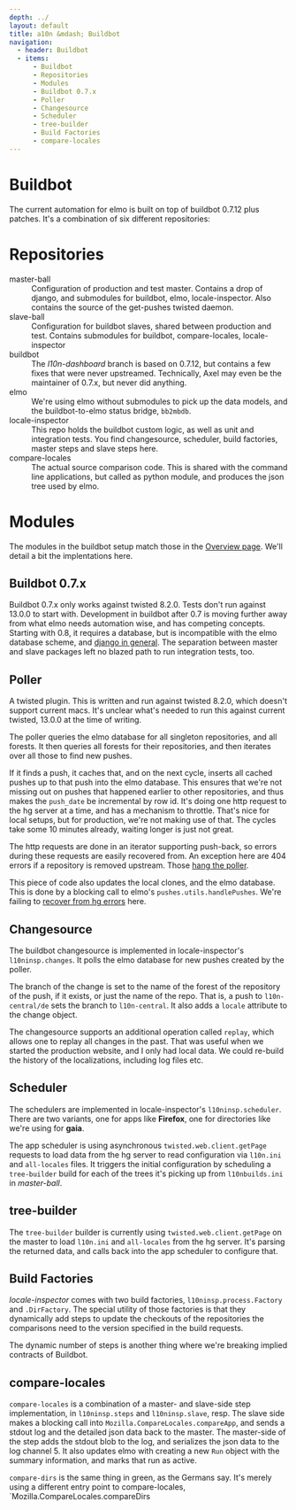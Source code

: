 ```yaml
---
depth: ../
layout: default
title: a10n &mdash; Buildbot
navigation:
  - header: Buildbot
  - items:
      - Buildbot
      - Repositories
      - Modules
      - Buildbot 0.7.x
      - Poller
      - Changesource
      - Scheduler
      - tree-builder
      - Build Factories
      - compare-locales
---
```



<h1 id="buildbot" class="well">Buildbot</h1>

The current automation for elmo is built on top of buildbot 0.7.12
plus patches. It's a combination of six different repositories:

Repositories
============

<dl class="dl-horizontal">
<dt>master-ball</dt>
<dd>Configuration of production and test master. Contains a drop of
django, and submodules for buildbot, elmo, locale-inspector. Also
contains the source of the get-pushes twisted daemon.</dd>
<dt>slave-ball</dt>
<dd>Configuration for buildbot slaves, shared between production and
test. Contains submodules for buildbot, compare-locales,
locale-inspector</dd>
<dt>buildbot</dt>
<dd>The <em>l10n-dashboard</em> branch is based on 0.7.12, but
contains a few fixes that were never upstreamed. Technically, Axel may
even be the maintainer of 0.7.x, but never did anything.</dd>
<dt>elmo</dt>
<dd>We're using elmo without submodules to pick up the data models,
and the buildbot-to-elmo status bridge, <code>bb2mbdb</code>.</dd>
<dt>locale-inspector</dt>
<dd>This repo holds the buildbot custom logic, as well as unit and
integration tests. You find changesource, scheduler, build factories,
master steps and slave steps here.</dd>
<dt>compare-locales</dt>
<dd>The actual source comparison code. This is shared with the command
line applications, but called as python module, and produces the json
tree used by elmo.</dd>
<dt></dt>
<dd></dd>
</dl>


Modules
=======

The modules in the buildbot setup match those in the [Overview
page](../). We'll detail a bit the implentations here.

Buildbot 0.7.x
--------------
Buildbot 0.7.x only works against twisted 8.2.0. Tests don't run
against 13.0.0 to start with. Development in buildbot after 0.7 is
moving further away from what elmo needs automation wise, and has
competing concepts. Starting with 0.8, it requires a database, but is
incompatible with the elmo database scheme, and [django in
general](http://trac.buildbot.net/ticket/1053). The separation between
master and slave packages left no blazed path to run integration
tests, too.

Poller
------

A twisted plugin. This is written and run against twisted 8.2.0, which
doesn't support current macs. It's unclear what's needed to run this
against current twisted, 13.0.0 at the time of writing.

The poller queries the elmo database for all singleton repositories,
and all forests. It then queries all forests for their repositories,
and then iterates over all those to find new pushes.

If it finds a push, it caches that, and on the next cycle, inserts all
cached pushes up to that push into the elmo database. This ensures
that we're not missing out on pushes that happened earlier to other
repositories, and thus makes the `push_date` be incremental by row
id. It's doing one http request to the hg server at a time, and has a
mechanism to throttle. That's nice for local setups, but for
production, we're not making use of that. The cycles take some 10
minutes already, waiting longer is just not great.

The http requests are done in an iterator supporting push-back, so
errors during these requests are easily recovered from. An exception
here are 404 errors if a repository is removed upstream. Those [hang
the poller](https://bugzilla.mozilla.org/show_bug.cgi?id=779043).

This piece of code also updates the local clones, and the elmo
database. This is done by a blocking call to elmo's
`pushes.utils.handlePushes`. We're failing to [recover from hg
errors](https://bugzilla.mozilla.org/show_bug.cgi?id=868811) here.

Changesource
------------

The buildbot changesource is implemented in locale-inspector's
`l10ninsp.changes`. It polls the elmo database for new pushes created
by the poller.

The branch of the change is set to the name of the forest of the
repository of the push, if it exists, or just the name of the
repo. That is, a push to `l10n-central/de` sets the branch to
`l10n-central`. It also adds a `locale` attribute to the change
object.

The changesource supports an additional operation called `replay`,
which allows one to replay all changes in the past. That was useful
when we started the production website, and I only had local data. We
could re-build the history of the localizations, including log files
etc.

Scheduler
---------

The schedulers are implemented in locale-inspector's
`l10ninsp.scheduler`. There are two variants, one for apps like
**Firefox**, one for directories like we're using for **gaia**.

The app scheduler is using asynchronous `twisted.web.client.getPage`
requests to load data from the hg server to read configuration via
`l10n.ini` and `all-locales` files. It triggers the initial
configuration by scheduling a `tree-builder` build for each of the
trees it's picking up from `l10nbuilds.ini` in *master-ball*.

tree-builder
------------

The `tree-builder` builder is currently using
`twisted.web.client.getPage` on the master to load `l10n.ini` and
`all-locales` from the hg server. It's parsing the returned data, and
calls back into the app scheduler to configure that.

Build Factories
---------------

*locale-inspector* comes with two build factories,
`l10ninsp.process.Factory` and `.DirFactory`. The special utility of
those factories is that they dynamically add steps to update the
checkouts of the repositories the comparisons need to the version
specified in the build requests.

The dynamic number of steps is another thing where we're breaking
implied contracts of Buildbot.


compare-locales
---------------

`compare-locales` is a combination of a master- and slave-side step
implementation, in `l10ninsp.steps` and `l10ninsp.slave`, resp. The
slave side makes a blocking call into
`Mozilla.CompareLocales.compareApp`, and sends a stdout log and the
detailed json data back to the master. The master-side of the step
adds the stdout blob to the log, and serializes the json data to the
log channel 5. It also updates elmo with creating a new `Run` object
with the summary information, and marks that run as active.

`compare-dirs` is the same thing in green, as the Germans say. It's merely using a different entry point to compare-locales, `Mozilla.CompareLocales.compareDirs